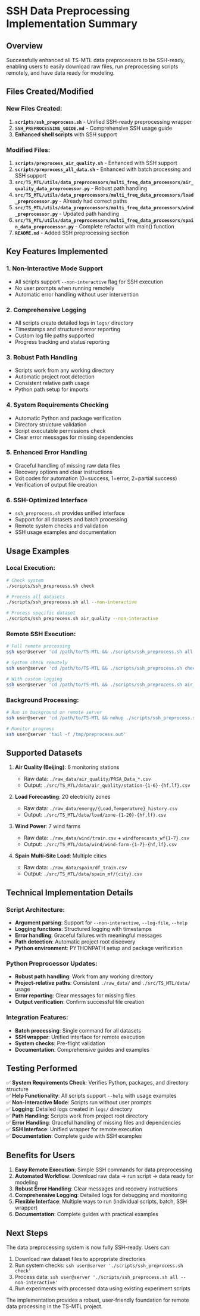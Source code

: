 # SSH Data Preprocessing Implementation Summary

## Overview
Successfully enhanced all TS-MTL data preprocessors to be SSH-ready, enabling users to easily download raw files, run preprocessing scripts remotely, and have data ready for modeling.

## Files Created/Modified

### New Files Created:
1. **`scripts/ssh_preprocess.sh`** - Unified SSH-ready preprocessing wrapper
2. **`SSH_PREPROCESSING_GUIDE.md`** - Comprehensive SSH usage guide
3. **Enhanced shell scripts** with SSH support

### Modified Files:
1. **`scripts/preprocess_air_quality.sh`** - Enhanced with SSH support
2. **`scripts/preprocess_all_data.sh`** - Enhanced with batch processing and SSH support
3. **`src/TS_MTL/utils/data_preprocessors/multi_freq_data_processors/air_quality_data_preprocessor.py`** - Robust path handling
4. **`src/TS_MTL/utils/data_preprocessors/multi_freq_data_processors/load_preprocessor.py`** - Already had correct paths
5. **`src/TS_MTL/utils/data_preprocessors/multi_freq_data_processors/wind_preprocessor.py`** - Updated path handling
6. **`src/TS_MTL/utils/data_preprocessors/multi_freq_data_processors/spain_data_preprocessor.py`** - Complete refactor with main() function
7. **`README.md`** - Added SSH preprocessing section

## Key Features Implemented

### 1. Non-Interactive Mode Support
- All scripts support `--non-interactive` flag for SSH execution
- No user prompts when running remotely
- Automatic error handling without user intervention

### 2. Comprehensive Logging
- All scripts create detailed logs in `logs/` directory
- Timestamps and structured error reporting
- Custom log file paths supported
- Progress tracking and status reporting

### 3. Robust Path Handling
- Scripts work from any working directory
- Automatic project root detection
- Consistent relative path usage
- Python path setup for imports

### 4. System Requirements Checking
- Automatic Python and package verification
- Directory structure validation
- Script executable permissions check
- Clear error messages for missing dependencies

### 5. Enhanced Error Handling
- Graceful handling of missing raw data files
- Recovery options and clear instructions
- Exit codes for automation (0=success, 1=error, 2=partial success)
- Verification of output file creation

### 6. SSH-Optimized Interface
- `ssh_preprocess.sh` provides unified interface
- Support for all datasets and batch processing
- Remote system checks and validation
- SSH usage examples and documentation

## Usage Examples

### Local Execution:
```bash
# Check system
./scripts/ssh_preprocess.sh check

# Process all datasets
./scripts/ssh_preprocess.sh all --non-interactive

# Process specific dataset
./scripts/ssh_preprocess.sh air_quality --non-interactive
```

### Remote SSH Execution:
```bash
# Full remote processing
ssh user@server 'cd /path/to/TS-MTL && ./scripts/ssh_preprocess.sh all --non-interactive'

# System check remotely
ssh user@server 'cd /path/to/TS-MTL && ./scripts/ssh_preprocess.sh check'

# With custom logging
ssh user@server 'cd /path/to/TS-MTL && ./scripts/ssh_preprocess.sh air_quality -n -l /tmp/air.log'
```

### Background Processing:
```bash
# Run in background on remote server
ssh user@server 'cd /path/to/TS-MTL && nohup ./scripts/ssh_preprocess.sh all --non-interactive > /tmp/preprocess.out 2>&1 &'

# Monitor progress
ssh user@server 'tail -f /tmp/preprocess.out'
```

## Supported Datasets

1. **Air Quality (Beijing)**: 6 monitoring stations
   - Raw data: `./raw_data/air_quality/PRSA_Data_*.csv`
   - Output: `./src/TS_MTL/data/air_quality/station-{1-6}-{hf,lf}.csv`

2. **Load Forecasting**: 20 electricity zones
   - Raw data: `./raw_data/energy/{Load,Temperature}_history.csv`
   - Output: `./src/TS_MTL/data/load/zone-{1-20}-{hf,lf}.csv`

3. **Wind Power**: 7 wind farms
   - Raw data: `./raw_data/wind/train.csv` + `windforecasts_wf{1-7}.csv`
   - Output: `./src/TS_MTL/data/wind/wind-farm-{1-7}-{hf,lf}.csv`

4. **Spain Multi-Site Load**: Multiple cities
   - Raw data: `./raw_data/spain/df_train.csv`
   - Output: `./src/TS_MTL/data/spain_mf/{city}.csv`

## Technical Implementation Details

### Script Architecture:
- **Argument parsing**: Support for `--non-interactive`, `--log-file`, `--help`
- **Logging functions**: Structured logging with timestamps
- **Error handling**: Graceful failures with meaningful messages
- **Path detection**: Automatic project root discovery
- **Python environment**: PYTHONPATH setup and package verification

### Python Preprocessor Updates:
- **Robust path handling**: Work from any working directory
- **Project-relative paths**: Consistent `./raw_data/` and `./src/TS_MTL/data/` usage
- **Error reporting**: Clear messages for missing files
- **Output verification**: Confirm successful file creation

### Integration Features:
- **Batch processing**: Single command for all datasets
- **SSH wrapper**: Unified interface for remote execution
- **System checks**: Pre-flight validation
- **Documentation**: Comprehensive guides and examples

## Testing Performed

✅ **System Requirements Check**: Verifies Python, packages, and directory structure  
✅ **Help Functionality**: All scripts support `--help` with usage examples  
✅ **Non-Interactive Mode**: Scripts run without user prompts  
✅ **Logging**: Detailed logs created in `logs/` directory  
✅ **Path Handling**: Scripts work from project root directory  
✅ **Error Handling**: Graceful handling of missing files and dependencies  
✅ **SSH Interface**: Unified wrapper for remote execution  
✅ **Documentation**: Complete guide with SSH examples  

## Benefits for Users

1. **Easy Remote Execution**: Simple SSH commands for data preprocessing
2. **Automated Workflow**: Download raw data → run script → data ready for modeling
3. **Robust Error Handling**: Clear messages and recovery instructions
4. **Comprehensive Logging**: Detailed logs for debugging and monitoring
5. **Flexible Interface**: Multiple ways to run (individual scripts, batch, SSH wrapper)
6. **Documentation**: Complete guides with practical examples

## Next Steps

The data preprocessing system is now fully SSH-ready. Users can:

1. Download raw dataset files to appropriate directories
2. Run system checks: `ssh user@server './scripts/ssh_preprocess.sh check'`
3. Process data: `ssh user@server './scripts/ssh_preprocess.sh all --non-interactive'`
4. Run experiments with processed data using existing experiment scripts

The implementation provides a robust, user-friendly foundation for remote data processing in the TS-MTL project.

